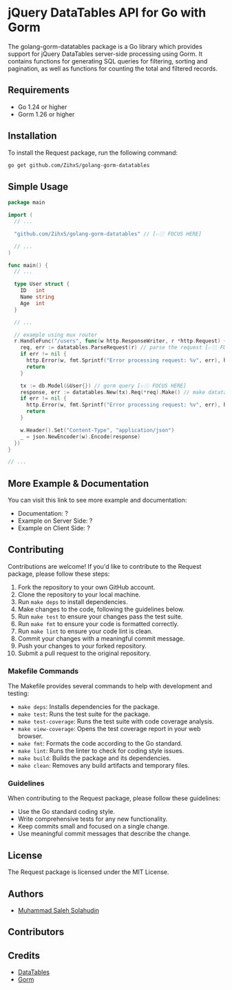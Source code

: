 # jQuery DataTables API for Go with Gorm

The golang-gorm-datatables package is a Go library which provides support for jQuery DataTables server-side processing using Gorm. It contains functions for generating SQL queries for filtering, sorting and pagination, as well as functions for counting the total and filtered records.

## Requirements

- Go 1.24 or higher
- Gorm 1.26 or higher

## Installation

To install the Request package, run the following command:

```bash
go get github.com/ZihxS/golang-gorm-datatables
```

## Simple Usage

```go
package main

import (
  // ...

  "github.com/ZihxS/golang-gorm-datatables" // [👉🏼 FOCUS HERE]

  // ...
)

func main() {
  // ...

  type User struct {
    ID   int
    Name string
    Age  int
  }

  // ...

  // example using mux router
  r.HandleFunc("/users", func(w http.ResponseWriter, r *http.Request) {
    req, err := datatables.ParseRequest(r) // parse the request [👉🏼 FOCUS HERE]
    if err != nil {
      http.Error(w, fmt.Sprintf("Error processing request: %v", err), http.StatusInternalServerError)
      return
    }

    tx := db.Model(&User{}) // gorm query [👉🏼 FOCUS HERE]
    response, err := datatables.New(tx).Req(*req).Make() // make datatables [👉🏼 FOCUS HERE]
    if err != nil {
      http.Error(w, fmt.Sprintf("Error processing request: %v", err), http.StatusInternalServerError)
      return
    }

    w.Header().Set("Content-Type", "application/json")
    _ = json.NewEncoder(w).Encode(response)
  })
}

// ...
```

## More Example & Documentation

You can visit this link to see more example and documentation:
- Documentation: ?
- Example on Server Side: ?
- Example on Client Side: ?

## Contributing

Contributions are welcome! If you'd like to contribute to the Request package, please follow these steps:

1. Fork the repository to your own GitHub account.
2. Clone the repository to your local machine.
3. Run `make deps` to install dependencies.
4. Make changes to the code, following the guidelines below.
5. Run `make test` to ensure your changes pass the test suite.
6. Run `make fmt` to ensure your code is formatted correctly.
7. Run `make lint` to ensure your code lint is clean.
8. Commit your changes with a meaningful commit message.
9. Push your changes to your forked repository.
10. Submit a pull request to the original repository.

### Makefile Commands

The Makefile provides several commands to help with development and testing:

* `make deps`: Installs dependencies for the package.
* `make test`: Runs the test suite for the package.
* `make test-coverage`: Runs the test suite with code coverage analysis.
* `make view-coverage`: Opens the test coverage report in your web browser.
* `make fmt`: Formats the code according to the Go standard.
* `make lint`: Runs the linter to check for coding style issues.
* `make build`: Builds the package and its dependencies.
* `make clean`: Removes any build artifacts and temporary files.

### Guidelines

When contributing to the Request package, please follow these guidelines:

* Use the Go standard coding style.
* Write comprehensive tests for any new functionality.
* Keep commits small and focused on a single change.
* Use meaningful commit messages that describe the change.

## License

The Request package is licensed under the MIT License.

## Authors

* [Muhammad Saleh Solahudin](https://github.com/ZihxS)

## Contributors

## Credits

- [DataTables](https://datatables.net)
- [Gorm](https://gorm.io)
